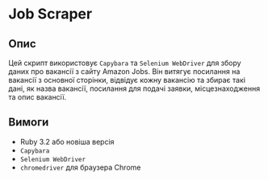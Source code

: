 # Job Scraper

## Опис

Цей скрипт використовує `Capybara` та `Selenium WebDriver` для збору даних про вакансії з сайту Amazon Jobs. Він витягує посилання на вакансії з основної сторінки, відвідує кожну вакансію та збирає такі дані, як назва вакансії, посилання для подачі заявки, місцезнаходження та опис вакансії.

## Вимоги

- Ruby 3.2 або новіша версія
- `Capybara`
- `Selenium WebDriver`
- `chromedriver` для браузера Chrome


